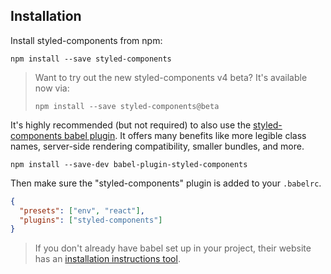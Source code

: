 ## Installation

Install styled-components from npm:

```
npm install --save styled-components
```

> Want to try out the new styled-components v4 beta? It's available now via:
>
> ```
> npm install --save styled-components@beta
> ```

It's highly recommended (but not required) to also use the [styled-components babel plugin](https://github.com/styled-components/babel-plugin-styled-components). It offers many benefits like more legible class names, server-side rendering compatibility, smaller bundles, and more.

```
npm install --save-dev babel-plugin-styled-components
```

Then make sure the "styled-components" plugin is added to your `.babelrc`.

```json
{
  "presets": ["env", "react"],
  "plugins": ["styled-components"]
}
```

> If you don't already have babel set up in your project, their website has an [installation instructions tool](https://babeljs.io/en/setup).
